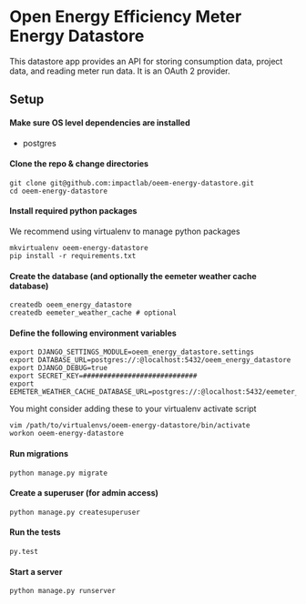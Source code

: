 Open Energy Efficiency Meter Energy Datastore
=============================================

This datastore app provides an API for storing consumption data, project data,
and reading meter run data. It is an OAuth 2 provider.

Setup
-----

#### Make sure OS level dependencies are installed

- postgres

#### Clone the repo & change directories

    git clone git@github.com:impactlab/oeem-energy-datastore.git
    cd oeem-energy-datastore

#### Install required python packages

We recommend using virtualenv to manage python packages

    mkvirtualenv oeem-energy-datastore
    pip install -r requirements.txt

#### Create the database (and optionally the eemeter weather cache database)

    createdb oeem_energy_datastore
    createdb eemeter_weather_cache # optional

#### Define the following environment variables

    export DJANGO_SETTINGS_MODULE=oeem_energy_datastore.settings
    export DATABASE_URL=postgres://:@localhost:5432/oeem_energy_datastore
    export DJANGO_DEBUG=true
    export SECRET_KEY=############################
    export EEMETER_WEATHER_CACHE_DATABASE_URL=postgres://:@localhost:5432/eemeter_weather_cache

You might consider adding these to your virtualenv activate script

    vim /path/to/virtualenvs/oeem-energy-datastore/bin/activate
    workon oeem-energy-datastore

#### Run migrations

    python manage.py migrate

#### Create a superuser (for admin access)

    python manage.py createsuperuser

#### Run the tests

    py.test

#### Start a server

    python manage.py runserver
